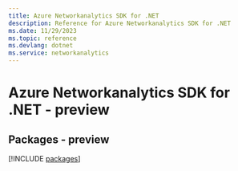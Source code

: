 ```yaml
---
title: Azure Networkanalytics SDK for .NET
description: Reference for Azure Networkanalytics SDK for .NET
ms.date: 11/29/2023
ms.topic: reference
ms.devlang: dotnet
ms.service: networkanalytics
---
```

# Azure Networkanalytics SDK for .NET - preview
## Packages - preview
[!INCLUDE [packages](networkanalytics-index.md)]